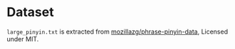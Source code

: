 # Dataset

`large_pinyin.txt` is extracted from [mozillazg/phrase-pinyin-data](https://github.com/mozillazg/phrase-pinyin-data/), Licensed under MIT.
